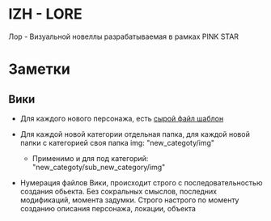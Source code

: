 <h1>IZH - LORE</h1>

<p>Лор - Визуальной новеллы разрабатываемая в рамках PINK STAR</p>

<h1>Заметки</h1>

<h2>Вики</h2>
<p>

- Для каждого нового персонажа, есть <a href="CHR/template.md">сырой файл шаблон</a>

</p>


<p> 

- Для каждой новой категории отдельная папка, для каждой новой папки с категорией своя папка img: "new_categoty/img"

  - Применимо и для под категорий: "new_categoty/sub_new_category/img"

  
- Нумерация файлов Вики, происходит строго с последовательностью создания обьекта. Без сокральных смыслов, последних модификаций, момента задумки. Строго настрого по моменту созданию описания персонажа, локации, объекта
  
</p>
